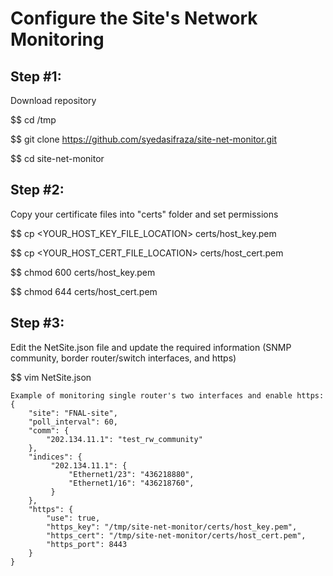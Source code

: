 # Configure the Site's Network Monitoring
## Step #1:
  Download repository

  $$ cd /tmp
  
  $$ git clone https://github.com/syedasifraza/site-net-monitor.git
  
  $$ cd site-net-monitor

## Step #2:
  Copy your certificate files into "certs" folder and set permissions

  $$ cp <YOUR_HOST_KEY_FILE_LOCATION> certs/host_key.pem
  
  $$ cp <YOUR_HOST_CERT_FILE_LOCATION> certs/host_cert.pem

  $$ chmod 600 certs/host_key.pem

  $$ chmod 644 certs/host_cert.pem

## Step #3:
  Edit the NetSite.json file and update the required information (SNMP community, border router/switch interfaces, and https)

  $$ vim NetSite.json

    Example of monitoring single router's two interfaces and enable https:
    {
        "site": "FNAL-site",
        "poll_interval": 60,
        "comm": {
            "202.134.11.1": "test_rw_community"
        },
        "indices": {
             "202.134.11.1": {
                 "Ethernet1/23": "436218880",
                 "Ethernet1/16": "436218760",
             }
        },
        "https": {
            "use": true,
            "https_key": "/tmp/site-net-monitor/certs/host_key.pem",
            "https_cert": "/tmp/site-net-monitor/certs/host_cert.pem",
            "https_port": 8443
        }
    }
  
  
